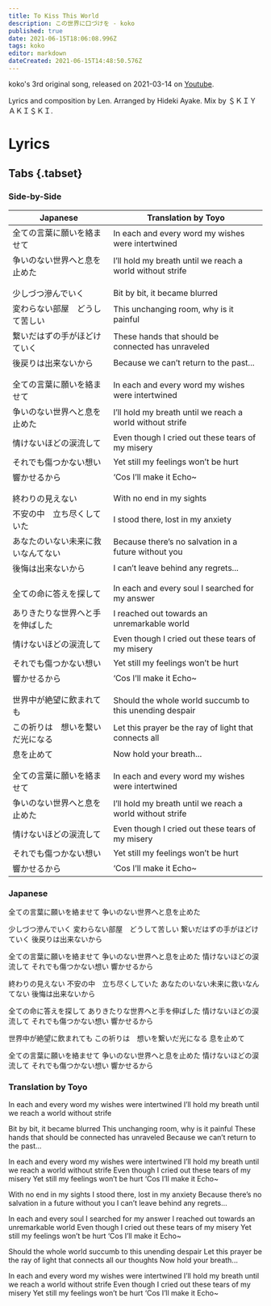 ```yaml
---
title: To Kiss This World
description: この世界に口づけを - koko
published: true
date: 2021-06-15T18:06:08.996Z
tags: koko
editor: markdown
dateCreated: 2021-06-15T14:48:50.576Z
---
```


koko's 3rd original song, released on 2021-03-14 on [Youtube](https://www.youtube.com/watch?v=mZKdQHMJ_MA).

Lyrics and composition by Len. Arranged by Hideki Ayake. Mix by ＄ＫＩＹＡＫＩ＄ＫＩ.

# Lyrics

## Tabs {.tabset}

### Side-by-Side

|Japanese|Translation by Toyo|
|--------|---------------------|
|全ての言葉に願いを絡ませて|In each and every word my wishes were intertwined|
|争いのない世界へと息を止めた|I’ll hold my breath until we reach a world without strife|
| | |
| | |
|少しづつ滲んでいく|Bit by bit, it became blurred|
|変わらない部屋　どうして苦しい|This unchanging room, why is it painful|
|繋いだはずの手がほどけていく|These hands that should be connected has unraveled|
|後戻りは出来ないから|Because we can’t return to the past...|
| | |
| | |
|全ての言葉に願いを絡ませて|In each and every word my wishes were intertwined|
|争いのない世界へと息を止めた|I’ll hold my breath until we reach a world without strife|
|情けないほどの涙流して|Even though I cried out these tears of my misery|
|それでも傷つかない想い|Yet still my feelings won’t be hurt|
|響かせるから|‘Cos I’ll make it Echo~|
| | |
| | |
|終わりの見えない|With no end in my sights|
|不安の中　立ち尽くしていた|I stood there, lost in my anxiety|
|あなたのいない未来に救いなんてない|Because there’s no salvation in a future without you|
|後悔は出来ないから|I can’t leave behind any regrets...|
| | |
| | |
|全ての命に答えを探して|In each and every soul I searched for my answer|
|ありきたりな世界へと手を伸ばした|I reached out towards an unremarkable world|
|情けないほどの涙流して|Even though I cried out these tears of my misery|
|それでも傷つかない想い|Yet still my feelings won’t be hurt|
|響かせるから|‘Cos I’ll make it Echo~|
| | |
| | |
|世界中が絶望に飲まれても|Should the whole world succumb to this unending despair|
|この祈りは　想いを繋いだ光になる|Let this prayer be the ray of light that connects all| our thoughts
|息を止めて|Now hold your breath...|
| | |
| | |
|全ての言葉に願いを絡ませて|In each and every word my wishes were intertwined|
|争いのない世界へと息を止めた|I’ll hold my breath until we reach a world without strife|
|情けないほどの涙流して|Even though I cried out these tears of my misery|
|それでも傷つかない想い|Yet still my feelings won’t be hurt|
|響かせるから|‘Cos I’ll make it Echo~|


### Japanese

全ての言葉に願いを絡ませて
争いのない世界へと息を止めた

少しづつ滲んでいく
変わらない部屋　どうして苦しい
繋いだはずの手がほどけていく
後戻りは出来ないから


全ての言葉に願いを絡ませて
争いのない世界へと息を止めた
情けないほどの涙流して
それでも傷つかない想い
響かせるから


終わりの見えない
不安の中　立ち尽くしていた
あなたのいない未来に救いなんてない
後悔は出来ないから

全ての命に答えを探して
ありきたりな世界へと手を伸ばした
情けないほどの涙流して
それでも傷つかない想い
響かせるから

世界中が絶望に飲まれても
この祈りは　想いを繋いだ光になる
息を止めて

全ての言葉に願いを絡ませて
争いのない世界へと息を止めた
情けないほどの涙流して
それでも傷つかない想い
響かせるから

### Translation by Toyo

In each and every word my wishes were intertwined
I’ll hold my breath until we reach a world without strife

Bit by bit, it became blurred
This unchanging room, why is it painful
These hands that should be connected has unraveled
Because we can’t return to the past...

In each and every word my wishes were intertwined
I’ll hold my breath until we reach a world without strife
Even though I cried out these tears of my misery
Yet still my feelings won’t be hurt
‘Cos I’ll make it Echo~

With no end in my sights
I stood there, lost in my anxiety
Because there’s no salvation in a future without you
I can’t leave behind any regrets...

In each and every soul I searched for my answer
I reached out towards an unremarkable world
Even though I cried out these tears of my misery
Yet still my feelings won’t be hurt
‘Cos I’ll make it Echo~

Should the whole world succumb to this unending despair
Let this prayer be the ray of light that connects all our thoughts
Now hold your breath...

In each and every word my wishes were intertwined
I’ll hold my breath until we reach a world without strife
Even though I cried out these tears of my misery
Yet still my feelings won’t be hurt
‘Cos I’ll make it Echo~